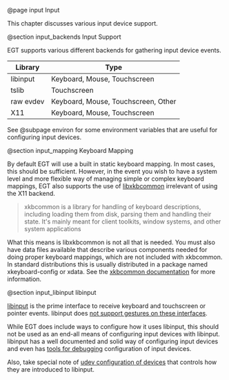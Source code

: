 @page input Input

This chapter discusses various input device support.

@section input_backends Input Support

EGT supports various different backends for gathering input device events.

Library          | Type
---------------- | -----------------------------------
libinput         | Keyboard, Mouse, Touchscreen
tslib            | Touchscreen
raw evdev        | Keyboard, Mouse, Touchscreen, Other
X11              | Keyboard, Mouse, Touchscreen


See @subpage environ for some environment variables that are useful for configuring
input devices.

@section input_mapping Keyboard Mapping

By default EGT will use a built in static keyboard mapping.  In most cases, this
should be sufficient.  However, in the event you wish to have a system level and
more flexible way of managing simple or complex keyboard mappings, EGT also
supports the use of [libxkbcommon](https://xkbcommon.org/) irrelevant of using
the X11 backend.

> xkbcommon is a library for handling of keyboard descriptions, including
> loading them from disk, parsing them and handling their state. It's mainly
> meant for client toolkits, window systems, and other system applications

What this means is libxkbcommon is not all that is needed.  You must also have
data files available that describe various components needed for doing proper
keyboard mappings, which are not included with xkbcommon.  In standard
distributions this is usually distributed in a package named xkeyboard-config or
xdata.  See the [xkbcommon documentation](https://xkbcommon.org/doc/current/)
for more information.

@section input_libinput libinput

[libinput](https://www.freedesktop.org/wiki/Software/libinput/) is the prime
interface to receive keyboard and touchscreen or pointer
events.  libinput does [not support gestures on these interfaces](https://wayland.freedesktop.org/libinput/doc/1.14.1/gestures.html#gestures-touchscreens).

While EGT does include ways to configure how it uses libinput, this should not
be used as an end-all means of configuring input devices with libinput. libinput
has a well documented and solid way of configuring input devices and even has
[tools for debugging](https://wayland.freedesktop.org/libinput/doc/1.14.1/tools.html#libinput-list-devices)
configuration of input devices.

Also, take special note of [udev configuration of devices](https://wayland.freedesktop.org/libinput/doc/latest/device-configuration-via-udev.html#)
that controls how they are introduced to libinput.
